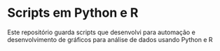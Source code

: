 # Scripts em Python e R
Este repositório guarda scripts que desenvolvi para automação e desenvolvimento de gráficos para análise de dados usando Python e R
